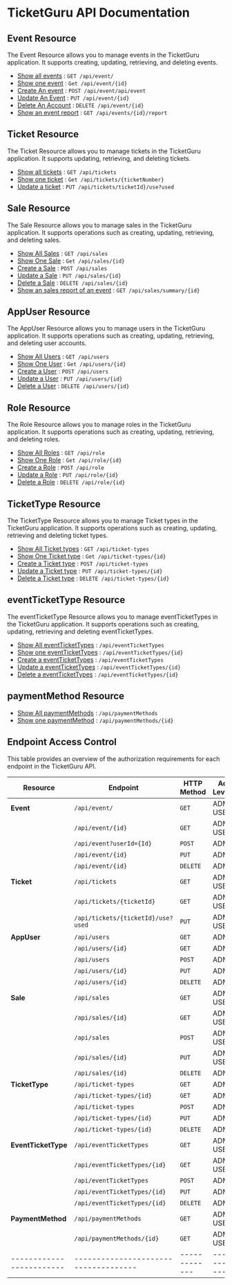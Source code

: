 # TicketGuru API Documentation

## Event Resource

The Event Resource allows you to manage events in the TicketGuru application. It supports creating, updating,
retrieving, and deleting events.

* [Show all events](eventAPI/get.md) : `GET /api/event/`
* [Show one event](eventAPI/getbyID.md) : `Get /api/event/{id}`
* [Create An event](eventAPI/post.md) : `POST /api/event/api/event`
* [Update An Event](eventAPI/put.md) : `PUT /api/event/{id}`
* [Delete An Account](eventAPI/delete.md) : `DELETE /api/event/{id}`
* [Show an event report](eventAPI/getEventReportByID.md) : `GET /api/events/{id}/report`

## Ticket Resource

The Ticket Resource allows you to manage tickets in the TicketGuru application. It supports updating,
retrieving, and deleting tickets.

* [Show all tickets](ticketAPI/get.md) : `GET /api/tickets`
* [Show one ticket](ticketAPI/getbyTicketNumber.md) : `Get /api/tickets/{ticketNumber}`
* [Update a ticket](ticketAPI/put.md) : `PUT /api/tickets/ticketId}/use?used`

## Sale Resource

The Sale Resource allows you to manage sales in the TicketGuru application. It supports operations such as creating, updating, retrieving, and deleting sales.

* [Show All Sales](saleAPI/get.md) : `GET /api/sales`
* [Show One Sale](saleAPI/getbyID.md) : `Get /api/sales/{id}`
* [Create a Sale](saleAPI/post.md) : `POST /api/sales`
* [Update a Sale](saleAPI/put.md) : `PUT /api/sales/{id}`
* [Delete a Sale](saleAPI/delete.md) : `DELETE /api/sales/{id}`
* [Show an sales report of an event](saleAPI/getSaleReportbyEventID.md) : `GET /api/sales/summary/{id}`

## AppUser Resource

The AppUser Resource allows you to manage users in the TicketGuru application. It supports operations such as creating, updating, retrieving, and deleting user accounts.

* [Show All Users](appuserAPI/get.md) : `GET /api/users`
* [Show One User](appuserAPI/getbyID.md) : `Get /api/users/{id}`
* [Create a User](appuserAPI/post.md) : `POST /api/users`
* [Update a User](appuserAPI/put.md) : `PUT /api/users/{id}`
* [Delete a User](appuserAPI/delete.md) : `DELETE /api/users/{id}`

## Role Resource

The Role Resource allows you to manage roles in the TicketGuru application. It supports operations such as creating, updating, retrieving, and deleting roles.

* [Show All Roles](roleAPI/getall.md) : `GET /api/role`
* [Show One Role](roleAPI/getbyID.md) : `Get /api/role/{id}`
* [Create a Role](roleAPI/post.md) : `POST /api/role`
* [Update a Role](roleAPI/put.md) : `PUT /api/role/{id}`
* [Delete a Role](roleAPI/delete.md) : `DELETE /api/role/{id}`


## TicketType Resource

The TicketType Resource allows you to manage Ticket types in the TicketGuru application. It supports operations such as creating, updating, retrieving and deleting ticket types.

* [Show All Ticket types](ticketTypeAPI/get.md) : `GET /api/ticket-types`
* [Show One Ticket type](ticketTypeAPI/getbyID.md) : `Get /api/ticket-types/{id}`
* [Create a Ticket type](ticketTypeAPI/post.md) : `POST /api/ticket-types`
* [Update a Ticket type](ticketTypeAPI/put.md) : `PUT /api/ticket-types/{id}`
* [Delete a Ticket type](ticketTypeAPI/delete.md) : `DELETE /api/ticket-types/{id}`

## eventTicketType Resource

The eventTicketType Resource allows you to manage eventTicketTypes in the TicketGuru application. It supports operations such as creating, updating, retrieving and deleting eventTicketTypes.

* [Show All eventTicketTypes](EventTicketTypeAPI/get.md) : `/api/eventTicketTypes`
* [Show one eventTicketTypes](EventTicketTypeAPI/getbyid.md) : `/api/eventTicketTypes/{id}`
* [Create a eventTicketTypes](EventTicketTypeAPI/post.md) : `/api/eventTicketTypes`
* [Update a eventTicketTypes](EventTicketTypeAPI/put.md) : `/api/eventTicketTypes/{id}`
* [Delete a eventTicketTypes](EventTicketTypeAPI/delete.md) : `/api/eventTicketTypes/{id}`

## paymentMethod Resource

* [Show All paymentMethods](PaymentMethodAPI/get.md) : `/api/paymentMethods`
* [Show one paymentMethod](PaymentMethodAPI/getbyid.md) : `/api/paymentMethods/{id}`


## Endpoint Access Control

This table provides an overview of the authorization requirements for each endpoint in the TicketGuru API.

| Resource               | Endpoint                            | HTTP Method | Access Level/Role |
|------------------------|------------------------------------|-------------|--------------------|
| **Event**              | `/api/event/`                      | `GET`       |    ADMIN, USER     |
|                        | `/api/event/{id}`                  | `GET`       |    ADMIN, USER     |
|                        | `/api/event?userId={Id}`           | `POST`      |    ADMIN           |
|                        | `/api/event/{id}`                  | `PUT`       |    ADMIN           |
|                        | `/api/event/{id}`                  | `DELETE`    |    ADMIN           |
| **Ticket**             | `/api/tickets`                     | `GET`       |    ADMIN, USER     |
|                        | `/api/tickets/{ticketId}`          | `GET`       |    ADMIN, USER     |
|                        | `/api/tickets/{ticketId}/use?used` | `PUT`       |    ADMIN, USER     |
| **AppUser**            | `/api/users`                       | `GET`       |    ADMIN           |
|                        | `/api/users/{id}`                  | `GET`       |    ADMIN           |
|                        | `/api/users`                       | `POST`      |    ADMIN           |
|                        | `/api/users/{id}`                  | `PUT`       |    ADMIN           |
|                        | `/api/users/{id}`                  | `DELETE`    |    ADMIN           |
| **Sale**               | `/api/sales`                       | `GET`       |    ADMIN, USER     |
|                        | `/api/sales/{id}`                  | `GET`       |    ADMIN, USER     |
|                        | `/api/sales`                       | `POST`      |    ADMIN, USER     |
|                        | `/api/sales/{id}`                  | `PUT`       |    ADMIN, USER     |
|                        | `/api/sales/{id}`                  | `DELETE`    |    ADMIN           |
| **TicketType**         | `/api/ticket-types`                | `GET`       |    ADMIN           |
|                        | `/api/ticket-types/{id}`           | `GET`       |    ADMIN           |
|                        | `/api/ticket-types`                | `POST`      |    ADMIN           |
|                        | `/api/ticket-types/{id}`           | `PUT`       |    ADMIN           |
|                        | `/api/ticket-types/{id}`           | `DELETE`    |    ADMIN           |
| **EventTicketType**    | `/api/eventTicketTypes`            | `GET`       |    ADMIN, USER     |
|                        | `/api/eventTicketTypes/{id}`       | `GET`       |    ADMIN, USER     |
|                        | `/api/eventTicketTypes`            | `POST`      |    ADMIN           |
|                        | `/api/eventTicketTypes/{id}`       | `PUT`       |    ADMIN           |
|                        | `/api/eventTicketTypes/{id}`       | `DELETE`    |    ADMIN           |
| **PaymentMethod**      | `/api/paymentMethods`              | `GET`       |    ADMIN, USER     |
|                        | `/api/paymentMethods/{id}`         | `GET`       |    ADMIN, USER     |
|------------------------|------------------------------------|-------------|--------------------|
